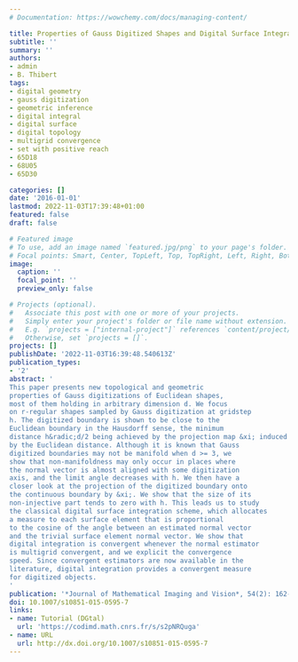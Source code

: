 ```yaml
---
# Documentation: https://wowchemy.com/docs/managing-content/

title: Properties of Gauss Digitized Shapes and Digital Surface Integration
subtitle: ''
summary: ''
authors:
- admin
- B. Thibert
tags:
- digital geometry
- gauss digitization
- geometric inference
- digital integral
- digital surface
- digital topology
- multigrid convergence
- set with positive reach
- 65D18
- 68U05
- 65D30

categories: []
date: '2016-01-01'
lastmod: 2022-11-03T17:39:48+01:00
featured: false
draft: false

# Featured image
# To use, add an image named `featured.jpg/png` to your page's folder.
# Focal points: Smart, Center, TopLeft, Top, TopRight, Left, Right, BottomLeft, Bottom, BottomRight.
image:
  caption: ''
  focal_point: ''
  preview_only: false

# Projects (optional).
#   Associate this post with one or more of your projects.
#   Simply enter your project's folder or file name without extension.
#   E.g. `projects = ["internal-project"]` references `content/project/deep-learning/index.md`.
#   Otherwise, set `projects = []`.
projects: []
publishDate: '2022-11-03T16:39:48.540613Z'
publication_types:
- '2'
abstract: '
This paper presents new topological and geometric
properties of Gauss digitizations of Euclidean shapes,
most of them holding in arbitrary dimension d. We focus
on r-regular shapes sampled by Gauss digitization at gridstep
h. The digitized boundary is shown to be close to the
Euclidean boundary in the Hausdorff sense, the minimum
distance h&radic;d/2 being achieved by the projection map &xi; induced
by the Euclidean distance. Although it is known that Gauss
digitized boundaries may not be manifold when d >= 3, we
show that non-manifoldness may only occur in places where
the normal vector is almost aligned with some digitization
axis, and the limit angle decreases with h. We then have a
closer look at the projection of the digitized boundary onto
the continuous boundary by &xi;. We show that the size of its
non-injective part tends to zero with h. This leads us to study
the classical digital surface integration scheme, which allocates
a measure to each surface element that is proportional
to the cosine of the angle between an estimated normal vector
and the trivial surface element normal vector. We show that
digital integration is convergent whenever the normal estimator
is multigrid convergent, and we explicit the convergence
speed. Since convergent estimators are now available in the
literature, digital integration provides a convergent measure
for digitized objects.
'
publication: '*Journal of Mathematical Imaging and Vision*, 54(2): 162-180, 2016'
doi: 10.1007/s10851-015-0595-7
links:
- name: Tutorial (DGtal)
  url: 'https://codimd.math.cnrs.fr/s/s2pNRQuga'
- name: URL
  url: http://dx.doi.org/10.1007/s10851-015-0595-7
---
```

